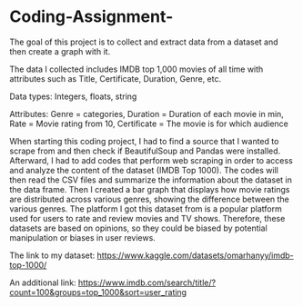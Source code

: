 # Coding-Assignment-
The goal of this project is to collect and extract data from a dataset and then create a graph with it. 

The data I collected includes IMDB top 1,000 movies of all time with attributes such as Title, Certificate, Duration, Genre, etc.

Data types: Integers, floats, string


Attributes: Genre = categories, Duration = Duration of each movie in min, Rate = Movie rating from 10, Certificate = The movie is for which audience

When starting this coding project, I had to find a source that I wanted to scrape from and then check if  BeautifulSoup and Pandas were installed. Afterward, I had to add codes that perform web scraping in order to access and analyze the content of the dataset (IMDB Top 1000). The codes will then read the CSV files and summarize the information about the dataset in the data frame. Then I created a bar graph that displays how movie ratings are distributed across various genres, showing the difference between the various genres. 
The platform I got this dataset from is a popular platform used for users to rate and review movies and TV shows. Therefore, these datasets are based on opinions, so they could be biased by potential manipulation or biases in user reviews. 

The link to my dataset: https://www.kaggle.com/datasets/omarhanyy/imdb-top-1000/


An additional link: https://www.imdb.com/search/title/?count=100&groups=top_1000&sort=user_rating

